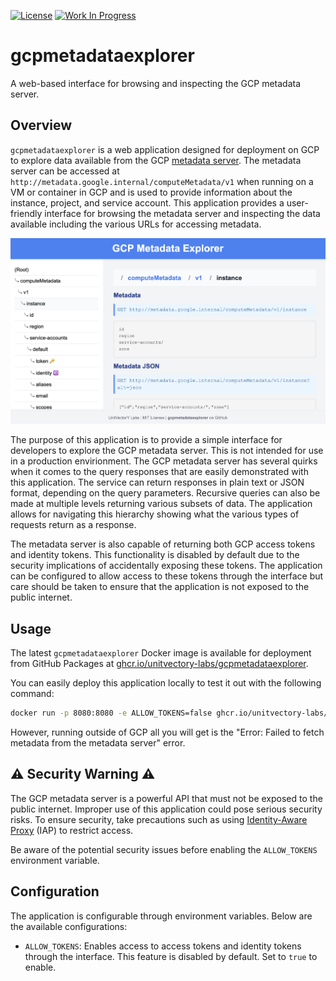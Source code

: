 [![License](https://img.shields.io/badge/license-MIT-blue)](https://opensource.org/licenses/MIT) [![Work In Progress](https://img.shields.io/badge/Status-Work%20In%20Progress-yellow)](https://guide.unitvectorylabs.com/bestpractices/status/#work-in-progress)

# gcpmetadataexplorer

A web-based interface for browsing and inspecting the GCP metadata server.

## Overview

`gcpmetadataexplorer` is a web application designed for deployment on GCP to explore data available from the GCP [metadata server](https://cloud.google.com/compute/docs/metadata/overview). The metadata server can be accessed at `http://metadata.google.internal/computeMetadata/v1` when running on a VM or container in GCP and is used to provide information about the instance, project, and service account. This application provides a user-friendly interface for browsing the metadata server and inspecting the data available including the various URLs for accessing metadata.

![Application Interface](./assets/interface.png)

The purpose of this application is to provide a simple interface for developers to explore the GCP metadata server.  This is not intended for use in a production envirionment.  The GCP metadata server has several quirks when it comes to the query responses that are easily demonstrated with this application.  The service can return responses in plain text or JSON format, depending on the query parameters. Recursive queries can also be made at multiple levels returning various subsets of data.  The application allows for navigating this hierarchy showing what the various types of requests return as a response.

The metadata server is also capable of returning both GCP access tokens and identity tokens.  This functionality is disabled by default due to the security implications of accidentally exposing these tokens.  The application can be configured to allow access to these tokens through the interface but care should be taken to ensure that the application is not exposed to the public internet.

## Usage

The latest `gcpmetadataexplorer` Docker image is available for deployment from GitHub Packages at [ghcr.io/unitvectory-labs/gcpmetadataexplorer](https://github.com/UnitVectorY-Labs/gcpmetadataexplorer/pkgs/container/gcpmetadataexplorer).

You can easily deploy this application locally to test it out with the following command:

```bash
docker run -p 8080:8080 -e ALLOW_TOKENS=false ghcr.io/unitvectory-labs/gcpmetadataexplorer:dev
```

However, running outside of GCP all you will get is the "Error: Failed to fetch metadata from the metadata server" error.

## ⚠️ Security Warning ⚠️

The GCP metadata server is a powerful API that must not be exposed to the public internet. Improper use of this application could pose serious security risks. To ensure security, take precautions such as using [Identity-Aware Proxy](https://cloud.google.com/security/products/iap) (IAP) to restrict access.

Be aware of the potential security issues before enabling the `ALLOW_TOKENS` environment variable.

## Configuration

The application is configurable through environment variables. Below are the available configurations:

- `ALLOW_TOKENS`: Enables access to access tokens and identity tokens through the interface. This feature is disabled by default. Set to `true` to enable.
